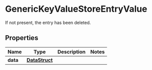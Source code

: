 

# GenericKeyValueStoreEntryValue

If not present, the entry has been deleted.

## Properties

| Name | Type | Description | Notes |
|------------ | ------------- | ------------- | -------------|
|**data** | [**DataStruct**](DataStruct.md) |  |  |



